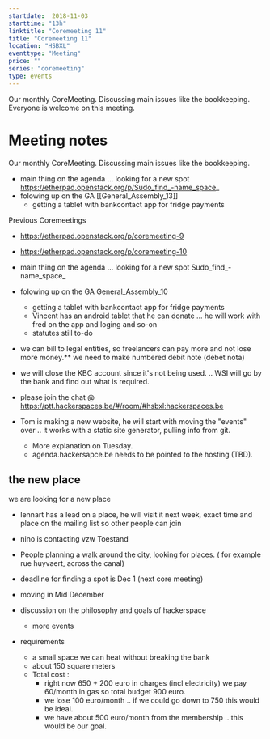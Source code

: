 ```yaml
---
startdate:  2018-11-03
starttime: "13h"
linktitle: "Coremeeting 11"
title: "Coremeeting 11"
location: "HSBXL"
eventtype: "Meeting"
price: ""
series: "coremeeting"
type: events
---
```


Our monthly CoreMeeting. Discussing main issues like the bookkeeping.
Everyone is welcome on this meeting.

# Meeting notes

Our monthly CoreMeeting. Discussing main issues like the bookkeeping.

- main thing on the agenda ... looking for a new spot https://etherpad.openstack.org/p/Sudo_find_-name_space_
- folowing up on the GA [[General_Assembly_13]]
  - getting a tablet with bankcontact app for fridge payments

Previous Coremeetings

- https://etherpad.openstack.org/p/coremeeting-9
- https://etherpad.openstack.org/p/coremeeting-10


- main thing on the agenda ... looking for a new spot Sudo_find_-name_space_
- folowing up on the GA General_Assembly_10
  - getting a tablet with bankcontact app for fridge payments 
  - Vincent has an android tablet that he can donate ... he will work with fred on the app and loging and so-on
  - statutes still to-do 
- we can bill to legal entities, so freelancers can pay more and not lose more money.** we need to make numbered debit note (debet nota)
- we will close the KBC account since it's not being used. .. WSI will go by the bank and find out what is required. 
- please join the chat @ https://ptt.hackerspaces.be/#/room/#hsbxl:hackerspaces.be
- Tom is making a new website, he will start with moving the "events" over .. it works with a static site generator, pulling info from git. 
  - More explanation on Tuesday. 
  - agenda.hackersapce.be needs to be pointed to the hosting (TBD). 

## the new place
we are looking for a new place 

- lennart has a lead on a place, he will visit it next week, exact time and place on the mailing list so other people can join 
- nino is contacting vzw Toestand
- People planning a walk around the city, looking for places. ( for example rue huyvaert, across the canal) 
- deadline for finding a spot is Dec 1 (next core meeting)
- moving in Mid December
- discussion on the philosophy and goals of hackerspace 
  - more events 

- requirements 
  - a small space we can heat  without breaking the bank
  - about 150 square meters 
  - Total cost : 
    - right now 650 + 200 euro in charges (incl electricity)  we pay 60/month in gas so total budget 900 euro.
    - we lose 100 euro/month .. if we could go down to 750 this would be ideal. 
    - we have about 500 euro/month from the membership .. this would be our goal.

